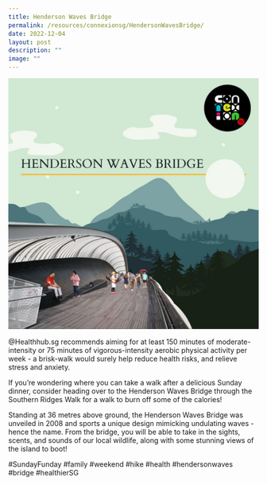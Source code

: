 ```yaml
---
title: Henderson Waves Bridge
permalink: /resources/connexionsg/HendersonWavesBridge/
date: 2022-12-04
layout: post
description: ""
image: ""
---
```

![](/images/connexionsg/2023/317327457_8396316143743610_2577600706832510358_n.png)

@Healthhub.sg recommends aiming for at least 150 minutes of moderate-intensity or 75 minutes of vigorous-intensity aerobic physical activity per week - a brisk-walk would surely help reduce health risks, and relieve stress and anxiety.

If you’re wondering where you can take a walk after a delicious Sunday dinner, consider heading over to the Henderson Waves Bridge through the Southern Ridges Walk for a walk to burn off some of the calories!

Standing at 36 metres above ground, the Henderson Waves Bridge was unveiled in 2008 and sports a unique design mimicking undulating waves - hence the name. From the bridge, you will be able to take in the sights, scents, and sounds of our local wildlife, along with some stunning views of the island to boot!

#SundayFunday #family #weekend #hike #health #hendersonwaves #bridge #healthierSG